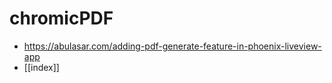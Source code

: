 # chromicPDF

- https://abulasar.com/adding-pdf-generate-feature-in-phoenix-liveview-app
- [[index]]
